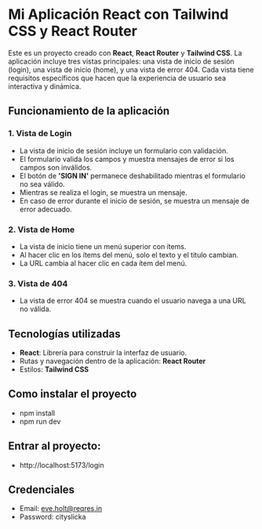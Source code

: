 # Mi Aplicación React con Tailwind CSS y React Router

Este es un proyecto creado con **React**, **React Router** y **Tailwind CSS**. La aplicación incluye tres vistas principales: una vista de inicio de sesión (login), una vista de inicio (home), y una vista de error 404. Cada vista tiene requisitos específicos que hacen que la experiencia de usuario sea interactiva y dinámica.

## Funcionamiento de la aplicación

### 1. **Vista de Login**

- La vista de inicio de sesión incluye un formulario con validación.
- El formulario valida los campos y muestra mensajes de error si los campos son inválidos.
- El botón de **'SIGN IN'** permanece deshabilitado mientras el formulario no sea válido.
- Mientras se realiza el login, se muestra un mensaje.
- En caso de error durante el inicio de sesión, se muestra un mensaje de error adecuado.

### 2. **Vista de Home**

- La vista de inicio tiene un menú superior con ítems.
- Al hacer clic en los ítems del menú, solo el texto y el titulo cambian.
- La URL cambia al hacer clic en cada ítem del menú.

### 3. **Vista de 404**

- La vista de error 404 se muestra cuando el usuario navega a una URL no válida.

## Tecnologías utilizadas

- **React**: Librería para construir la interfaz de usuario.
- Rutas y navegación dentro de la aplicación: **React Router**
- Estilos: **Tailwind CSS**

## Como instalar el proyecto

- npm install
- npm run dev

 ## Entrar al proyecto:

- http://localhost:5173/login

## Credenciales

- Email: eve.holt@reqres.in
- Password: cityslicka


